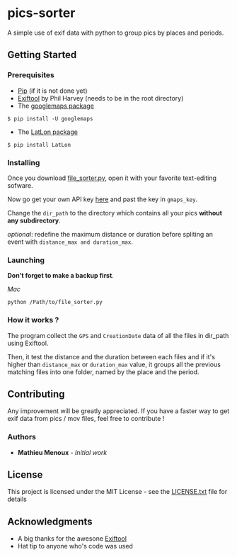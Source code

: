 # pics-sorter

A simple use of exif data with python to group pics by places and periods.

## Getting Started

### Prerequisites

* [Pip](https://pip.pypa.io/en/stable/installing/) (if it is not done yet)
* [Exiftool](http://owl.phy.queensu.ca/~phil/exiftool/) by Phil Harvey (needs to be in the root directory)
* The [googlemaps package](https://github.com/googlemaps/google-maps-services-python)
```
$ pip install -U googlemaps
```
* The [LatLon package](https://pypi.python.org/pypi/LatLon)
```
$ pip install LatLon
```

### Installing

Once you download [file_sorter.py](file_sorter.py), open it with your favorite text-editing sofware.

Now go get your own API key [here](https://developers.google.com/maps/documentation/geocoding/start#get-a-key) and past the key in `gmaps_key`.

Change the `dir_path` to the directory which contains all your pics **without any subdirectory**.

*optional*: redefine the maximum distance or duration before spliting an event with `distance_max and duration_max`. 

### Launching

**Don't forget to make a backup first**.

*Mac*
```
python /Path/to/file_sorter.py
```
### How it works ?

The program collect the `GPS` and `CreationDate` data of all the files in dir_path using Exiftool.

Then, it test the distance and the duration between each files and if it's higher than `distance_max` or `duration_max` value, it groups all the previous matching files into one folder, named by the place and the period. 

## Contributing

Any improvement will be greatly appreciated.
If you have a faster way to get exif data from pics / mov files, feel free to contribute !

### Authors

* **Mathieu Menoux** - *Initial work*

## License

This project is licensed under the MIT License - see the [LICENSE.txt](LICENSE.txt) file for details

## Acknowledgments

* A big thanks for the awesone [Exiftool](http://owl.phy.queensu.ca/~phil/exiftool/)
* Hat tip to anyone who's code was used

